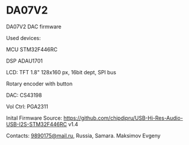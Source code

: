 # DA07V2
DA07V2 DAC firmware

Used devices:

MCU STM32F446RC

DSP ADAU1701

LCD: TFT 1.8" 128x160 px, 16bit dept, SPI bus

Rotary encoder with button

DAC: CS43198

Vol Ctrl: PGA2311



Inital Firmware Source: https://github.com/chipdipru/USB-Hi-Res-Audio-USB-I2S-STM32F446RC   v1.4


Contacts: 9890175@mail.ru, Russia, Samara. Maksimov Evgeny
